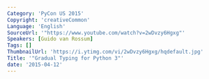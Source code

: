 ```yaml
---
Category: 'PyCon US 2015'
Copyright: 'creativeCommon'
Language: 'English'
SourceUrl: '"https://www.youtube.com/watch?v=2wDvzy6Hgxg"'
Speakers: [Guido van Rossum]
Tags: []
ThumbnailUrl: 'https://i.ytimg.com/vi/2wDvzy6Hgxg/hqdefault.jpg'
Title: '"Gradual Typing for Python 3"'
date: '2015-04-12'
---
```


